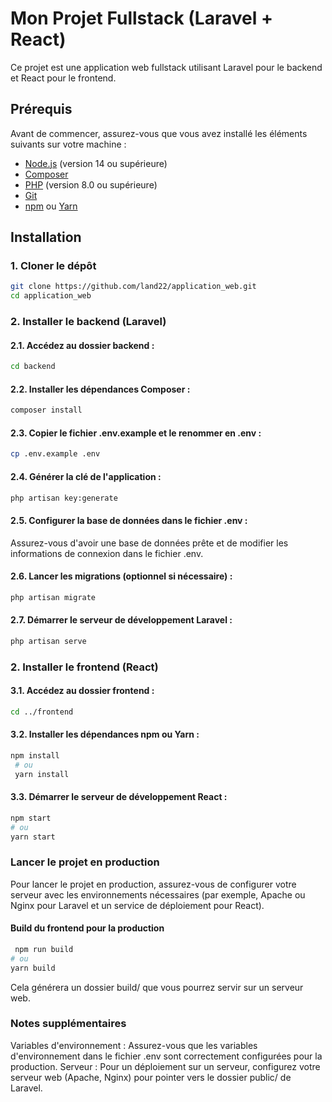 # Mon Projet Fullstack (Laravel + React)

Ce projet est une application web fullstack utilisant Laravel pour le backend et React pour le frontend.

## Prérequis
Avant de commencer, assurez-vous que vous avez installé les éléments suivants sur votre machine :
- [Node.js](https://nodejs.org/) (version 14 ou supérieure)
- [Composer](https://getcomposer.org/)
- [PHP](https://www.php.net/) (version 8.0 ou supérieure)
- [Git](https://git-scm.com/)
- [npm](https://www.npmjs.com/) ou [Yarn](https://yarnpkg.com/)

## Installation

### 1. Cloner le dépôt
```bash
git clone https://github.com/land22/application_web.git
cd application_web
```
### 2. Installer le backend (Laravel)
#### 2.1. Accédez au dossier backend :
```bash
cd backend
```
#### 2.2. Installer les dépendances Composer :
```bash
composer install
```
#### 2.3. Copier le fichier .env.example et le renommer en .env :
```bash
cp .env.example .env
```
#### 2.4. Générer la clé de l'application :
```bash
php artisan key:generate
```
#### 2.5. Configurer la base de données dans le fichier .env :
Assurez-vous d'avoir une base de données prête et de modifier les informations de connexion dans le fichier .env.
#### 2.6. Lancer les migrations (optionnel si nécessaire) :
```bash
php artisan migrate
```
#### 2.7. Démarrer le serveur de développement Laravel :
```bash
php artisan serve
```
### 2. Installer le frontend (React)
#### 3.1. Accédez au dossier frontend :
```bash
cd ../frontend
```
#### 3.2. Installer les dépendances npm ou Yarn :
 ```bash
 npm install
  # ou
  yarn install
```
#### 3.3. Démarrer le serveur de développement React :
 ```bash
 npm start
# ou
yarn start
```
### Lancer le projet en production
Pour lancer le projet en production, assurez-vous de configurer votre serveur avec les environnements nécessaires (par exemple, Apache ou Nginx pour Laravel et un service de déploiement pour React).
#### Build du frontend pour la production
```bash
 npm run build
# ou
yarn build
```
Cela générera un dossier build/ que vous pourrez servir sur un serveur web.
### Notes supplémentaires
Variables d'environnement : Assurez-vous que les variables d'environnement dans le fichier .env sont correctement configurées pour la production.
Serveur : Pour un déploiement sur un serveur, configurez votre serveur web (Apache, Nginx) pour pointer vers le dossier public/ de Laravel.
